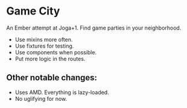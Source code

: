# Game City

An Ember attempt at Joga+1. Find game parties in your neighborhood.

- Use mixins more often.
- Use fixtures for testing.
- Use components when possible.
- Put more logic in the routes.

## Other notable changes:

- Uses AMD. Everything is lazy-loaded.
- No uglifying for now.

